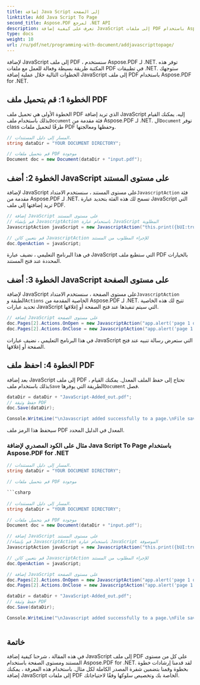 ```yaml
---
title: إضافة Java Script إلى الصفحة
linktitle: Add Java Script To Page
second_title: Aspose.PDF لمرجع .NET API
description: تعرف على كيفية إضافة JavaScript إلى ملفات PDF باستخدام Aspose.PDF for .NET. دليل خطوة بخطوة مع البرامج التعليمية للكود للبرمجة النصية على مستوى الصفحة والمستندات.
type: docs
weight: 10
url: /ru/pdf/net/programming-with-document/addjavascripttopage/
---
```


لإضافة JavaScript إلى ملف PDF ، سنستخدم Aspose.PDF لـ .NET. توفر هذه المكتبة طريقة بسيطة وفعالة للعمل مع ملفات PDF في تطبيقات .NET. ستوجهك الخطوات التالية خلال عملية إضافة JavaScript إلى ملف PDF باستخدام Aspose.PDF for .NET.

## الخطوة 1: قم بتحميل ملف PDF

 الخطوة الأولى هي تحميل ملف PDF الذي تريد إضافة JavaScript إليه. يمكنك القيام بذلك باستخدام ملف`Document` فئة مقدمة من Aspose.PDF لـ .NET. ال`Document` توفر class طرقًا لتحميل ملفات PDF وحفظها ومعالجتها.

```csharp
// المسار إلى دليل المستندات.
string dataDir = "YOUR DOCUMENT DIRECTORY";

// قم بتحميل ملفات PDF موجودة
Document doc = new Document(dataDir + "input.pdf");
```

## الخطوة 2: أضف JavaScript على مستوى المستند

 لإضافة JavaScript على مستوى المستند ، سنستخدم الامتداد`JavascriptAction` فئة مقدمة من Aspose.PDF لـ .NET. تسمح لك هذه الفئة بتحديد عبارة JavaScript التي تريد إضافتها إلى ملف PDF.

```csharp
// إضافة JavaScript على مستوى المستند
// قم بإنشاء JavascriptAction باستخدام عبارة JavaScript المطلوبة
JavascriptAction javaScript = new JavascriptAction("this.print({bUI:true,bSilent:false,bShrinkToFit:true});");

// قم بتعيين كائن JavascriptAction للإجراء المطلوب من المستند
doc.OpenAction = javaScript;
```

في هذا البرنامج التعليمي ، نضيف عبارة JavaScript التي ستطبع ملف PDF بالخيارات المحددة عند فتح المستند.

## الخطوة 3: أضف JavaScript على مستوى الصفحة

 لإضافة JavaScript على مستوى الصفحة ، سنستخدم الامتداد`JavascriptAction` الطبقة و`Actions` الخاصية المقدمة من Aspose.PDF لـ .NET. تتيح لك هذه الخاصية تحديد عبارات JavaScript التي سيتم تنفيذها عند فتح الصفحة أو إغلاقها.

```csharp
// إضافة JavaScript على مستوى الصفحة
doc.Pages[2].Actions.OnOpen = new JavascriptAction("app.alert('page 1 opened')");
doc.Pages[2].Actions.OnClose = new JavascriptAction("app.alert('page 1 closed')");
```

في هذا البرنامج التعليمي ، نضيف عبارات JavaScript التي ستعرض رسالة تنبيه عند فتح الصفحة أو إغلاقها.

## الخطوة 4: احفظ ملف PDF

 بعد إضافة JavaScript إلى ملف PDF ، تحتاج إلى حفظ الملف المعدل. يمكنك القيام بذلك باستخدام ملف`Save` الطريقة التي يوفرها`Document` فصل.

```csharp
dataDir = dataDir + "JavaScript-Added_out.pdf";
// حفظ وثيقة PDF
doc.Save(dataDir);

Console.WriteLine("\nJavascript added successfully to a page.\nFile saved at " + dataDir);
```

سيحفظ هذا الرمز ملف PDF المعدل في الدليل المحدد.

### مثال على الكود المصدري لإضافة Java Script To Page باستخدام Aspose.PDF for .NET

```csharp
// المسار إلى دليل المستندات.
string dataDir = "YOUR DOCUMENT DIRECTORY";

// قم بتحميل ملفات PDF موجودة

```csharp
            
// المسار إلى دليل المستندات.
string dataDir = "YOUR DOCUMENT DIRECTORY";

// قم بتحميل ملفات PDF موجودة
Document doc = new Document(dataDir + "input.pdf");

// إضافة JavaScript على مستوى المستند
//قم بإنشاء JavascriptAction باستخدام عبارة JavaScript الموصوفة
JavascriptAction javaScript = new JavascriptAction("this.print({bUI:true,bSilent:false,bShrinkToFit:true});");

// قم بتعيين كائن JavascriptAction للإجراء المطلوب من المستند
doc.OpenAction = javaScript;

// إضافة JavaScript على مستوى الصفحة
doc.Pages[2].Actions.OnOpen = new JavascriptAction("app.alert('page 1 opened')");
doc.Pages[2].Actions.OnClose = new JavascriptAction("app.alert('page 1 closed')");

dataDir = dataDir + "JavaScript-Added_out.pdf";
// حفظ وثيقة PDF
doc.Save(dataDir);

Console.WriteLine("\nJavascript added successfully to a page.\nFile saved at " + dataDir);
        
```

## خاتمة

في هذه المقالة ، شرحنا كيفية إضافة JavaScript إلى ملف PDF على كل من مستوى المستند ومستوى الصفحة باستخدام Aspose.PDF for .NET. لقد قدمنا إرشادات خطوة بخطوة وقمنا بتضمين شفرة المصدر الكاملة لكل مثال. باستخدام هذه المعرفة ، يمكنك إضافة JavaScript إلى ملفات PDF الخاصة بك وتخصيص سلوكها وفقًا لاحتياجاتك.


